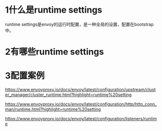# 1什么是runtime settings

runtime settings是envoy的运行时配置，是一种全局的设置，配置在bootstrap中。

# 2有哪些runtime settings



# 3配置案例



https://www.envoyproxy.io/docs/envoy/latest/configuration/upstream/cluster_manager/cluster_runtime.html?highlight=runtime%20setting



https://www.envoyproxy.io/docs/envoy/latest/configuration/http/http_conn_man/runtime.html?highlight=runtime%20setting



https://www.envoyproxy.io/docs/envoy/latest/configuration/listeners/runtime



